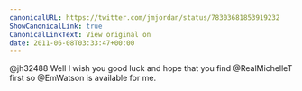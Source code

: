```yaml
---
canonicalURL: https://twitter.com/jmjordan/status/78303681853919232
ShowCanonicalLink: true
CanonicalLinkText: View original on
date: 2011-06-08T03:33:47+00:00
---
```

@jh32488 Well I wish you good luck and hope that you find @RealMichelleT first so @EmWatson is available for me.